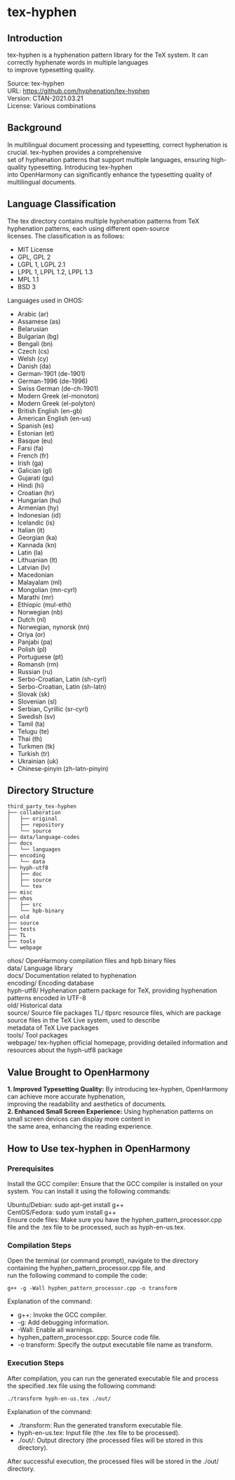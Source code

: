 # tex-hyphen
## Introduction
tex-hyphen is a hyphenation pattern library for the TeX system. It can correctly hyphenate words in multiple languages  
to improve typesetting quality.

Source: tex-hyphen  
URL: https://github.com/hyphenation/tex-hyphen  
Version: CTAN-2021.03.21  
License: Various combinations 

## Background
In multilingual document processing and typesetting, correct hyphenation is crucial. tex-hyphen provides a comprehensive  
set of hyphenation patterns that support multiple languages, ensuring high-quality typesetting. Introducing tex-hyphen  
into OpenHarmony can significantly enhance the typesetting quality of multilingual documents.

## Language Classification
The tex directory contains multiple hyphenation patterns from TeX hyphenation patterns, each using different open-source  
licenses. The classification is as follows:
* MIT License
* GPL, GPL 2
* LGPL 1, LGPL 2.1
* LPPL 1, LPPL 1.2, LPPL 1.3
* MPL 1.1
* BSD 3

Languages used in OHOS:
* Arabic (ar)
* Assamese (as)
* Belarusian
* Bulgarian (bg)
* Bengali (bn)
* Czech (cs)
* Welsh (cy)
* Danish (da)
* German-1901 (de-1901)
* German-1996 (de-1996)
* Swiss German (de-ch-1901)
* Modern Greek (el-monoton)
* Modern Greek (el-polyton)
* British English (en-gb)
* American English (en-us)
* Spanish (es)
* Estonian (et)
* Basque (eu)
* Farsi (fa)
* French (fr)
* Irish (ga)
* Galician (gl)
* Gujarati (gu)
* Hindi (hi)
* Croatian (hr)
* Hungarian (hu)
* Armenian (hy)
* Indonesian (id)
* Icelandic (is)
* Italian (it)
* Georgian (ka)
* Kannada (kn)
* Latin (la)
* Lithuanian (lt)
* Latvian (lv)
* Macedonian
* Malayalam (ml)
* Mongolian (mn-cyrl)
* Marathi (mr)
* Ethiopic (mul-ethi)
* Norwegian (nb)
* Dutch (nl)
* Norwegian, nynorsk (nn)
* Oriya (or)
* Panjabi (pa)
* Polish (pl)
* Portuguese (pt)
* Romansh (rm)
* Russian (ru)
* Serbo-Croatian, Latin (sh-cyrl)
* Serbo-Croatian, Latin (sh-latn)
* Slovak (sk)
* Slovenian (sl)
* Serbian, Cyrillic (sr-cyrl)
* Swedish (sv)
* Tamil (ta)
* Telugu (te)
* Thai (th)
* Turkmen (tk)
* Turkish (tr)
* Ukrainian (uk)
* Chinese-pinyin (zh-latn-pinyin)

## Directory Structure
```
third_party_tex-hyphen
├── collaboration
│   ├── original
│   ├── repository
│   └── source
├── data/language-codes
├── docs
│   └── languages
├── encoding
│   └── data
├── hyph-utf8
│   ├── doc
│   ├── source
│   └── tex
├── misc
├── ohos
│   ├── src
│   └── hpb-binary
├── old
├── source
├── tests
├── TL
├── tools
└── webpage
```

ohos/                OpenHarmony compilation files and hpb binary files  
data/                Language library  
docs/                Documentation related to hyphenation  
encoding/            Encoding database  
hyph-utf8/           Hyphenation pattern package for TeX, providing hyphenation patterns encoded in UTF-8  
old/                 Historical data  
source/              Source file packages
TL/                  tlpsrc resource files, which are package source files in the TeX Live system, used to describe  
metadata of TeX Live packages  
tools/               Tool packages  
webpage/             tex-hyphen official homepage, providing detailed information and resources about the hyph-utf8 package  


## Value Brought to OpenHarmony
**1. Improved Typesetting Quality:** By introducing tex-hyphen, OpenHarmony can achieve more accurate hyphenation,  
improving the readability and aesthetics of documents.  
**2. Enhanced Small Screen Experience:** Using hyphenation patterns on small screen devices can display more content in  
the same area, enhancing the reading experience.

## How to Use tex-hyphen in OpenHarmony
### Prerequisites
Install the GCC compiler: Ensure that the GCC compiler is installed on your system. You can install it using the following commands:   

Ubuntu/Debian: sudo apt-get install g++  
CentOS/Fedora: sudo yum install g++  
Ensure code files: Make sure you have the hyphen_pattern_processor.cpp file and the .tex file to be processed, such as hyph-en-us.tex.

### Compilation Steps
Open the terminal (or command prompt), navigate to the directory containing the hyphen_pattern_processor.cpp file, and  
run the following command to compile the code:

```
g++ -g -Wall hyphen_pattern_processor.cpp -o transform
```

Explanation of the command:
- g++: Invoke the GCC compiler.
- -g: Add debugging information.
- -Wall: Enable all warnings.
- hyphen_pattern_processor.cpp: Source code file.
- -o transform: Specify the output executable file name as transform.

### Execution Steps
After compilation, you can run the generated executable file and process the specified .tex file using the following command:

```
./transform hyph-en-us.tex ./out/
```

Explanation of the command:
- ./transform: Run the generated transform executable file.
- hyph-en-us.tex: Input file (the .tex file to be processed).
- ./out/: Output directory (the processed files will be stored in this directory).

After successful execution, the processed files will be stored in the ./out/ directory.
